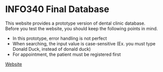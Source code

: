 # INFO340 Final Database

This website provides a prototype version of dental clinic database. <br />
Before you test the website, you should keep the following points in mind.<br />
  * In this prototype, error handling is not perfect
  * When searching, the input value is case-sensitive (Ex. you must type Donald Duck, instead of donald duck) <br />
  * For appointment, the patient must be registered first<br />

[Website](http://info340-final.herokuapp.com/)